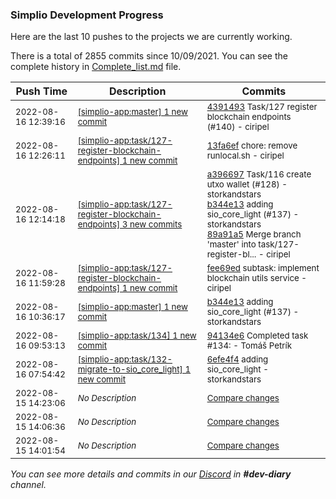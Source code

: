 
### Simplio Development Progress

Here are the last 10 pushes to the projects we are currently working.

There is a total of 2855 commits since 10/09/2021. You can see the complete history in
 [Complete_list.md](Complete_list.md) file.

| Push Time | Description | Commits |
| --- | --- | --- |
| <sub>2022-08-16 12:39:16</sub> | <sub>[[simplio-app:master] 1 new commit](https://github.com/SimplioOfficial/simplio-app/commit/43914939ca6fa1e1c99e3a5bf5ca2a1bb3259c96)</sub> | <sub>[4391493](https://github.com/SimplioOfficial/simplio-app/commit/43914939ca6fa1e1c99e3a5bf5ca2a1bb3259c96) Task/127 register blockchain endpoints (#140) - ciripel</sub> |
| <sub>2022-08-16 12:26:11</sub> | <sub>[[simplio-app:task/127\-register\-blockchain\-endpoints] 1 new commit](https://github.com/SimplioOfficial/simplio-app/commit/13fa6ef37b12699c19ac6062eca227804db728f9)</sub> | <sub>[13fa6ef](https://github.com/SimplioOfficial/simplio-app/commit/13fa6ef37b12699c19ac6062eca227804db728f9) chore: remove runlocal.sh - ciripel</sub> |
| <sub>2022-08-16 12:14:18</sub> | <sub>[[simplio-app:task/127\-register\-blockchain\-endpoints] 3 new commits](https://github.com/SimplioOfficial/simplio-app/compare/fee69ed2a1ff...89a91a5a2117)</sub> | <sub>[a396697](https://github.com/SimplioOfficial/simplio-app/commit/a3966974722736d48e262a7a7038bac6b0a4c42f) Task/116 create utxo wallet (#128) - storkandstars<br>[b344e13](https://github.com/SimplioOfficial/simplio-app/commit/b344e13fe2b038e12c089953cab8d2f4e423654a) adding sio_core_light (#137) - storkandstars<br>[89a91a5](https://github.com/SimplioOfficial/simplio-app/commit/89a91a5a21174ddae567ec97e16c1fd4847420c7) Merge branch 'master' into task/127-register-bl... - ciripel</sub> |
| <sub>2022-08-16 11:59:28</sub> | <sub>[[simplio-app:task/127\-register\-blockchain\-endpoints] 1 new commit](https://github.com/SimplioOfficial/simplio-app/commit/fee69ed2a1ffe75d69535210d7f50d5086e3a994)</sub> | <sub>[fee69ed](https://github.com/SimplioOfficial/simplio-app/commit/fee69ed2a1ffe75d69535210d7f50d5086e3a994) subtask: implement blockchain utils service - ciripel</sub> |
| <sub>2022-08-16 10:36:17</sub> | <sub>[[simplio-app:master] 1 new commit](https://github.com/SimplioOfficial/simplio-app/commit/b344e13fe2b038e12c089953cab8d2f4e423654a)</sub> | <sub>[b344e13](https://github.com/SimplioOfficial/simplio-app/commit/b344e13fe2b038e12c089953cab8d2f4e423654a) adding sio_core_light (#137) - storkandstars</sub> |
| <sub>2022-08-16 09:53:13</sub> | <sub>[[simplio-app:task/134] 1 new commit](https://github.com/SimplioOfficial/simplio-app/commit/94134e647c3ff66983a475e1efab9320b46a6f13)</sub> | <sub>[94134e6](https://github.com/SimplioOfficial/simplio-app/commit/94134e647c3ff66983a475e1efab9320b46a6f13) Completed task #134: - Tomáš Petrík</sub> |
| <sub>2022-08-16 07:54:42</sub> | <sub>[[simplio-app:task/132\-migrate\-to\-sio\_core\_light] 1 new commit](https://github.com/SimplioOfficial/simplio-app/commit/6efe4f4ff1feaf406ddd9baf4996605956d96fea)</sub> | <sub>[6efe4f4](https://github.com/SimplioOfficial/simplio-app/commit/6efe4f4ff1feaf406ddd9baf4996605956d96fea) adding sio_core_light - storkandstars</sub> |
| <sub>2022-08-15 14:23:06</sub> | <sub>_No Description_</sub> | <sub>[Compare changes](https://github.com/SimplioOfficial/simplio-app/compare/06c74d85fd67...74dcda165cc1)</sub> |
| <sub>2022-08-15 14:06:36</sub> | <sub>_No Description_</sub> | <sub>[Compare changes](https://github.com/SimplioOfficial/simplio-app/compare/27d648b74463...06c74d85fd67)</sub> |
| <sub>2022-08-15 14:01:54</sub> | <sub>_No Description_</sub> | <sub>[Compare changes](https://github.com/SimplioOfficial/simplio-app/compare/618c6b56ef6b...27d648b74463)</sub> |

_You can see more details and commits in our [Discord](https://discord.gg/aKhjuwZmdP) in **#dev-diary** channel._
